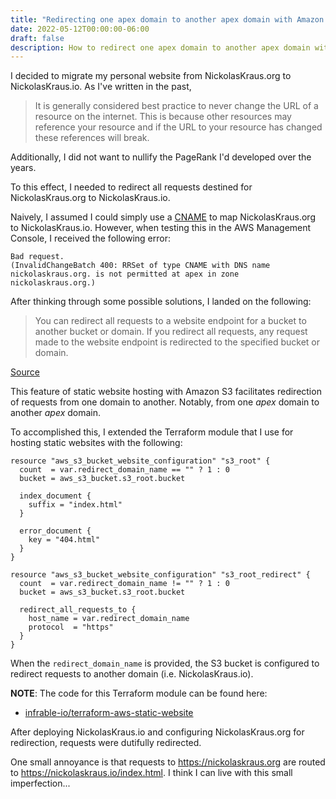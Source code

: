 ```yaml
---
title: "Redirecting one apex domain to another apex domain with Amazon S3"
date: 2022-05-12T00:00:00-06:00
draft: false
description: How to redirect one apex domain to another apex domain with Amazon S3
---
```


I decided to migrate my personal website from NickolasKraus.org to NickolasKraus.io. As I've written in the past,

>It is generally considered best practice to never change the URL of a resource on the internet. This is because other resources may reference your resource and if the URL to your resource has changed these references will break.

Additionally, I did not want to nullify the PageRank I'd developed over the years.

To this effect, I needed to redirect all requests destined for NickolasKraus.org to NickolasKraus.io.

Naively, I assumed I could simply use a [CNAME](https://en.wikipedia.org/wiki/CNAME_record) to map NickolasKraus.org to NickolasKraus.io. However, when testing this in the AWS Management Console, I received the following error:

```
Bad request.
(InvalidChangeBatch 400: RRSet of type CNAME with DNS name nickolaskraus.org. is not permitted at apex in zone nickolaskraus.org.)
```

After thinking through some possible solutions, I landed on the following:

>You can redirect all requests to a website endpoint for a bucket to another bucket or domain. If you redirect all requests, any request made to the website endpoint is redirected to the specified bucket or domain.

[Source](https://docs.aws.amazon.com/AmazonS3/latest/userguide/how-to-page-redirect.html#redirect-endpoint-host)

This feature of static website hosting with Amazon S3 facilitates redirection of requests from one domain to another. Notably, from one *apex* domain to another *apex* domain.

To accomplished this, I extended the Terraform module that I use for hosting static websites with the following:

```
resource "aws_s3_bucket_website_configuration" "s3_root" {
  count  = var.redirect_domain_name == "" ? 1 : 0
  bucket = aws_s3_bucket.s3_root.bucket

  index_document {
    suffix = "index.html"
  }

  error_document {
    key = "404.html"
  }
}

resource "aws_s3_bucket_website_configuration" "s3_root_redirect" {
  count  = var.redirect_domain_name != "" ? 1 : 0
  bucket = aws_s3_bucket.s3_root.bucket

  redirect_all_requests_to {
    host_name = var.redirect_domain_name
    protocol  = "https"
  }
}
```

When the `redirect_domain_name` is provided, the S3 bucket is configured to redirect requests to another domain (i.e. NickolasKraus.io).

**NOTE**: The code for this Terraform module can be found here:
* [infrable-io/terraform-aws-static-website](https://github.com/infrable-io/terraform-aws-static-website)

After deploying NickolasKraus.io and configuring NickolasKraus.org for redirection, requests were dutifully redirected.

One small annoyance is that requests to https://nickolaskraus.org are routed to https://nickolaskraus.io/index.html. I think I can live with this small imperfection...
